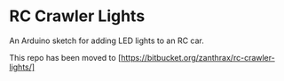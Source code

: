 # RC Crawler Lights
An Arduino sketch for adding LED lights to an RC car.  

This repo has been moved to 
[https://bitbucket.org/zanthrax/rc-crawler-lights/]
